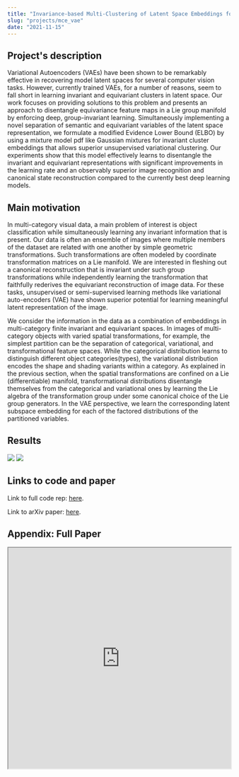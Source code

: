 ```yaml
---
title: "Invariance-based Multi-Clustering of Latent Space Embeddings for Equivariant Learning"
slug: "projects/mce_vae"
date: "2021-11-15"
---
```


## Project's description
Variational Autoencoders (VAEs) have been shown to be remarkably effective in recovering model latent spaces for several computer vision tasks. However, currently trained VAEs, for a number of reasons, seem to fall short in learning invariant and equivariant clusters in latent space. Our work focuses on providing solutions to this problem and presents an approach to disentangle equivariance feature maps in a Lie group manifold by enforcing deep, group-invariant learning. Simultaneously implementing a novel separation of semantic and equivariant variables of the latent space representation, we formulate a modified Evidence Lower Bound (ELBO) by using a mixture model pdf like Gaussian mixtures for invariant cluster embeddings that allows superior unsupervised variational clustering. Our experiments show that this model effectively learns to disentangle the invariant and equivariant representations with significant improvements in the learning rate and an observably superior image recognition and canonical state reconstruction compared to the currently best deep learning models.

## Main motivation
In multi-category visual data, a main problem of interest is object classification while simultaneously learning any invariant information that is present. Our data is often an ensemble of images where multiple members of the dataset are related with one another by simple geometric transformations. Such transformations are often modeled by coordinate transformation matrices on a Lie manifold. We are interested in fleshing out a canonical reconstruction that is invariant under such group transformations while independently learning the transformation that faithfully rederives the equivariant reconstruction of image data. For these tasks, unsupervised or semi-supervised learning methods like variational auto-encoders (VAE) have shown superior potential for learning meaningful latent representation of the image.

We consider the information in the data as a combination of embeddings in multi-category finite invariant and equivariant spaces. In images of multi-category objects with varied spatial transformations, for example, the simplest partition can be the separation of categorical, variational, and transformational feature spaces. While the categorical distribution learns to distinguish different object categories(types), the variational distribution encodes the shape and shading variants within a category. As explained in the previous section, when the spatial transformations are confined on a Lie (differentiable) manifold, transformational distributions disentangle themselves from the categorical and variational ones by learning the Lie algebra of the transformation group under some canonical choice of the Lie group generators. In the VAE perspective, we learn the corresponding latent subspace embedding for each of the factored distributions of the partitioned variables.

## Results

![](https://hackmd.io/_uploads/BkDMW81_F.png)
![](https://hackmd.io/_uploads/BJ_QbIJOK.png)

## Links to code and paper

Link to full code rep: [here](https://github.com/yorkiva/MCE-VAE).

Link to arXiv paper: [here](https://arxiv.org/abs/2107.11717).

## Appendix: Full Paper
<iframe src="https://arxiv.org/pdf/2107.11717.pdf"
height=500 width=100%></iframe>